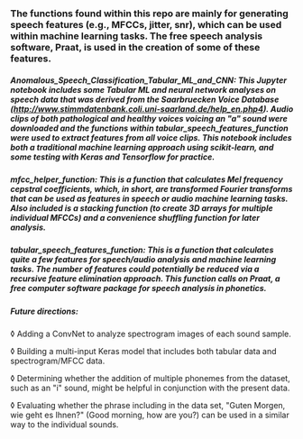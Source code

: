 ### The functions found within this repo are mainly for generating speech features (e.g., MFCCs, jitter, snr), which can be used within machine learning tasks. The free speech analysis software, Praat, is used in the creation of some of these features.

##### Anomalous_Speech_Classification_Tabular_ML_and_CNN: This Jupyter notebook includes some Tabular ML and neural network analyses on speech data that was derived from the Saarbruecken Voice Database (http://www.stimmdatenbank.coli.uni-saarland.de/help_en.php4). Audio clips of both pathological and healthy voices voicing an "a" sound were downloaded and the functions within tabular_speech_features_function were used to extract features from all voice clips. This notebook includes both a traditional machine learning approach using scikit-learn, and some testing with Keras and Tensorflow for practice. 

##### mfcc_helper_function: This is a function that calculates Mel frequency cepstral coefficients, which, in short, are transformed Fourier transforms that can be used as features in speech or audio machine learning tasks. Also included is a stacking function (to create 3D arrays for multiple individual MFCCs) and a convenience shuffling function for later analysis.

##### tabular_speech_features_function: This is a function that calculates quite a few features for speech/audio analysis and machine learning tasks. The number of features could potentially be reduced via a recursive feature elimination approach. This function calls on Praat, a free computer software package for speech analysis in phonetics.

##### Future directions: 

◊ Adding a ConvNet to analyze spectrogram images of each sound sample. 

◊ Building a multi-input Keras model that includes both tabular data and spectrogram/MFCC data. 

◊ Determining whether the addition of multiple phonemes from the dataset, such as an "i" sound, might be helpful in conjunction with the present data. 

◊ Evaluating whether the phrase including in the data set, "Guten Morgen, wie geht es Ihnen?" (Good morning, how are you?) can be used in a similar way to the individual sounds. 
